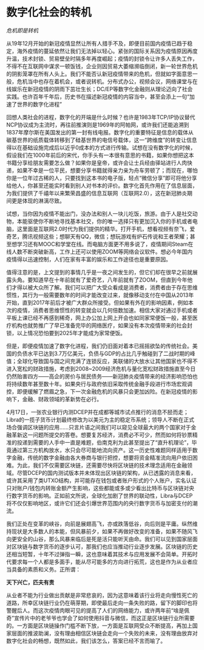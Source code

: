 # 数字化社会的转机

*危机即是转机*


从19年12月开始的新冠疫情显然让所有人措手不及，即便目前国内疫情已趋于稳定，海外疫情的蔓延依然让我们无法掉以轻心。紧张的国际关系因为疫情原因再度升温，技术封锁、贸易壁垒时隔多年再度崛起；疫情的封锁令让许多人丢失工作，不得不在互联网中谋求一顿饭钱，企业则因贸易大萎缩濒临倒闭，新一轮世界危机的阴影笼罩在所有人头上。我们不能否认新冠疫情带来的危机，但就如字面意思一般，危机当中也存在着机会，或者说转机。分布式办公，视频会议，网络课堂与在线娱乐在新冠疫情的阴雨下茁壮生长；DC/EP等数字化金融则从理论迈向了社会实践。也许百年千年后，历史书在描述新冠疫情的内容当中，甚至会添上一句“加速了世界的数字化进程”

回想人类社会的进程，数字化的开端是什么时候？也许是1983年TCP/IP协议替代NCP协议成为主流时，再往前推演则是1969年的阿帕网，或许我们还能追溯到1837年摩尔斯在美国发出的第一封有线电报。数字化的重要特征是信息的载体从碳基世界的纸质载体转移到了硅基世界的电信号载体，这一“跨维度”的转变让信息得以在基础设施完成后以近乎0成本的方式进行传输。试想在没有数字化的时候，假设我们在1000年前后的宋代，你手头有一本很有意思的书籍，如果你想把这本书籍分享给朋友需要怎么做？如果你是皇帝，或许会让士兵经由驿站进行人肉快递，如果不幸是一位平民，想要分享书籍就得亲力亲为舟车劳顿了；而现在，哪怕你是一位年过古稀的人，只要找到这本书的电子版，轻点“微信分享”即可将他分享给他人，你甚至还能实时看到别人对书本的评价。数字化首先作用在了信息层面，为我们提供了千禧年以来繁荣昌盛的信息互联网（互联网2.0），这在新冠肺炎期间更是体现的淋漓尽致。

试想，当你因为疫情不能出门，没办法和别人一块儿吃饭，旅游。由于人是社交动物，本能驱使你不断地寻找基本社交，你的唯一选择只有更加沉入你的手机或者电脑，这里面是互联网2.0时代为我们提供的精华。打开手机，想看视频有奈飞，爱奇艺，腾讯视频这些；想聊天有QQ，微信；想玩游戏有炉石传说和王者荣耀；甚至想学习还有MOOC和学堂在线。而电脑方面更不用多说了，疫情期间Steam在线人数不断突破新高，工作上还可以使用ZOOM等网络会议软件。想必今年国内疫情得以迅速控制，人们在家有丰富的娱乐和工作途径也是重要原因。

值得注意的是，上文提到的事情几乎是一夜之间发生的，但它们却在很早之前就展露头角。要知道早在十年前就有了爱奇艺，八年前就有了ZOOM，但直到今年他们才得以被大众所了解。我们可以把广大受众看成是消费者，消费者由于存在思维惯性，其行为一般需要数年的时间才能改变过来，就像移动支付在中国从2013年开始，直到2017年前后才被广大群众所接受。但如果有外在的影响因素，例如本次的疫情，消费者思维惯性的转变就会以几何倍数加速。相信大家对通过手机或者平板上课已经不再感到稀奇，网上办公加上网上开会也如同家常便饭一般，甚至医疗机构也就势推广了早已准备完毕的网络医疗，如果没有本次疫情带来的社会封锁，以上情况恐怕要到2025年才能成为家常便饭。

但是，即便疫情加速了数字化进程，我们仍旧面对着本已摇摇欲坠的传统社会。美国的负债水平已达到3.7万亿美元，负债与GDP的占比几乎触碰到了二战时期的峰值；全球化导致国与国之间充满了连锁反应，美联储的大放水让其他国家也不得不进入宽松的财政措施，考虑到2008~2009经济危机与量化宽松财政措施直至今日仍然贻害四方——高企的房价与居民债务——新冠肺炎疫情带来的经济影响恐怕也将持续数年甚至数十年。如果央行与政府依旧采取传统金融手段进行市场宏观调控，即便缓解了燃眉之急，下一次金融危机的风暴只会更加凶险。在新冠疫情的影响下，金融、财政领域的革新势在必行。

4月17日，一张农业银行内测DCEP并在成都等城市试点推行的消息不胫而走；Libra的一揽子货币计划最终修改为以美元为主的稳定币系统；领导人不断在正式场合强调区块链的应用……只言片语之间我们可以窥见全球最大的两个国家对于金融革新这一问题所提交的答卷。想要复苏经济，消费必不可少，然而如何将钞票精准的投递到需要的人手中一直是难题，伯南克利为此甚至提出了“直升机理论”，毕竟通过第三方机构放水，水只会尽可能地流向资产。这一历史性难题同样适用于数字金融，传统的数字金融由各大券商与银行把控，想要将资金精准流向用户依旧困难。为此，我们不仅需要区块链，还需要尽快将区块链的技术理念适用在金融领域。尽管DCEP的国内测试版本并未体现出区块链的架构，从已透露的消息来看，或许其采用了类UTXO结构，并可能存在钱包或者账户形式的个人账户，实名认证只对账户/钱包内转账金额产生影响，这些都能或多或少看出比特币与区块链对央行数字货币的影响。正如前文所说，全球化加剧了世界的联动性，Libra与DCEP将不仅仅影响地区，或许它们还会引爆世界范围内的央行数字货币与加密支付的潮流。

我们正处在变革的峡谷，向前是展翅高飞，亦或跌落低谷，向后则是平庸。纵然维持现状是大多数人的本能，但风暴前夕，如果不再做好改变的准备，如果不随风飞向更安全的山谷，那么风暴来临后是死是活只能听天由命。我们可以见到国家层面对区块链与数字货币的逐步认可，那我们也应当推动行业逐步发展。区块链的历史还相当短暂，十年不过弹指一瞬，这也意味着其技术与应用发展不会简单。开拓时代要求每一个人都是多面手，能从尽可能多的方向进行拓荒，这也是作为从业者应当具备的素质和义务。正所谓：

**天下兴亡，匹夫有责**

从业者不能为行业做出贡献是非常悲哀的，因为这意味着该行业将走向慢性死亡的道路，所幸区块链行业仍在萌芽期，即使最后走向一条失败的路，留下的脚印也将警醒后人。而这次疫情肉眼可见的提高了人们的网络能力，或许两年前“啥是佩奇”宣传片中的老爷爷也学会了如何使用抖音与微信，而这正是区块链行业所需要的。一方面是区块链操作门槛不断下放，一方面是互联网受众不断提高，再加上国家层面的推波助澜，没有理由相信区块链会走向一个失败的未来，没有理由放弃对数字化社会的畅想，既然如此，我们该怎么，答案已经不言而喻了。
